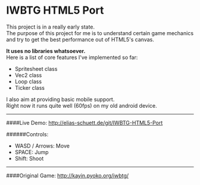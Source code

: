 IWBTG HTML5 Port
======================

This project is in a really early state.  
The purpose of this project for me is to understand certain game mechanics and try to get the best performance out of HTML5's canvas.  

**It uses no libraries whatsoever.**  
Here is a list of core features I've implemented so far:

  * Spritesheet class
  * Vec2 class
  * Loop class
  * Ticker class

I also aim at providing basic mobile support.  
Right now it runs quite well (60fps) on my old android device.  

----

####Live Demo: http://elias-schuett.de/git/IWBTG-HTML5-Port

######Controls:

  * WASD / Arrows: Move
  * SPACE: Jump
  * Shift: Shoot

----

####Original Game: http://kayin.pyoko.org/iwbtg/
